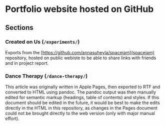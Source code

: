 # Portfolio website hosted on GitHub

## Sections

### Created on Us (`/experiments/`)

Exports from the [https://github.com/annasuheyla/spacejam](spacejam) repository, hosted on public webiste to be able to share links with friends and in project report.

### Dance Therapy (`/dance-therapy/`)

This article was originally written in Apple Pages, then exported to RTF and converted to HTML using pandoc. The pandoc output was then manually edited for semantic markup (headings, table of contents) and styles. If this document should be edited in the future, it would be best to make the edits directly in the HTML in this repository, as changes in the Pages document could not be brought directly to the web version (only with major manual effort).
